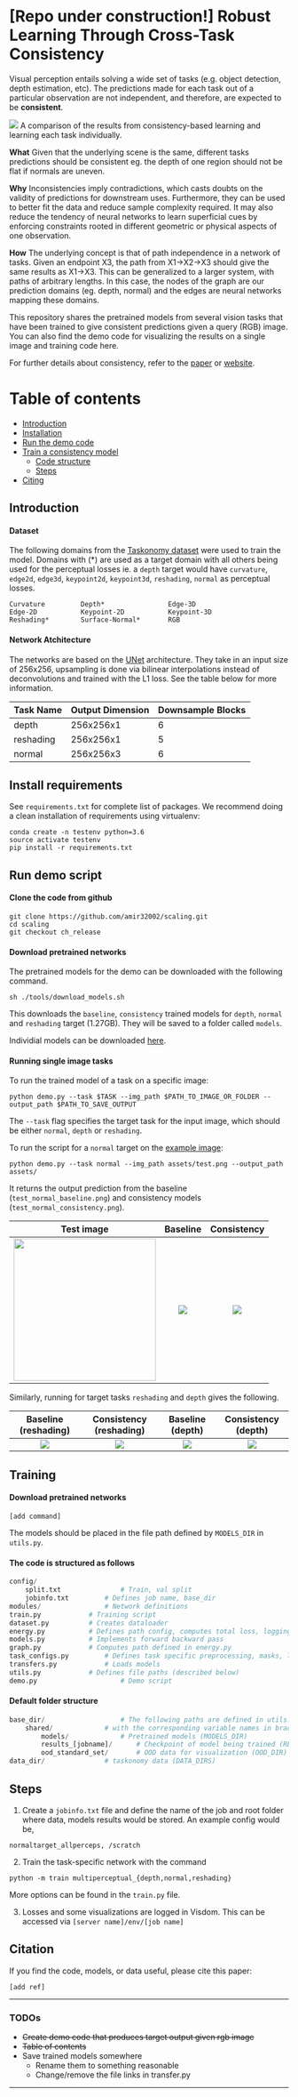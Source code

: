 # [Repo under construction!] Robust Learning Through Cross-Task Consistency

Visual perception entails solving a wide set of tasks (e.g. object detection, depth estimation, etc). The predictions made for each task out of a particular observation are not independent, and therefore, are expected to be **consistent**.

![](./assets/intro.png)
A comparison of the results from consistency-based learning and learning each task individually. 

**What** Given that the underlying scene is the same, different tasks predictions should be consistent eg. the depth of one region should not be flat if normals are uneven.

**Why** Inconsistencies imply contradictions, which casts doubts on the validity of predictions for downstream uses. Furthermore, they can be used to better fit the data and reduce sample complexity required. It may also reduce the tendency of neural networks to learn superficial cues by enforcing constraints rooted in different geometric or physical aspects of one observation.

**How** The underlying concept is that of path independence in a network of tasks. Given an endpoint X3, the path from 
X1->X2->X3 should give the same results as X1->X3. This can be generalized to a larger system, with paths of arbitrary lengths. In this case, the nodes of the graph are our prediction domains (eg. depth, normal) and the edges are neural networks mapping these domains.

This repository shares the pretrained models from several vision tasks that have been trained to give consistent predictions given a query (RGB) image. You can also find the demo code for visualizing the results on a single image and training code here.


For further details about consistency, refer to the [paper]() or [website]().


Table of contents
=================

   * [Introduction](#introduction)
   * [Installation](#install-requirements)
   * [Run the demo code](#run-demo-script)
   * [Train a consistency model](#training)
	   * [Code structure](#the-code-is-structured-as-follows)
	   * [Steps](#steps)
   * [Citing](#citation)


## Introduction 


#### Dataset

The following domains from the [Taskonomy dataset](https://github.com/StanfordVL/taskonomy/tree/master/data) were used to train the model. Domains with (\*) are used as a target domain with all others being used for the perceptual losses ie. a `depth` target would have `curvature`, `edge2d`, `edge3d`, `keypoint2d`, `keypoint3d`, `reshading`, `normal` as perceptual losses.

```
Curvature         Depth*                Edge-3D        
Edge-2D           Keypoint-2D           Keypoint-3D     
Reshading*        Surface-Normal*       RGB
```

#### Network Atchitecture

The networks are based on the [UNet](https://arxiv.org/pdf/1505.04597.pdf) architecture. They take in an input size of 256x256, upsampling is done via bilinear interpolations instead of deconvolutions and trained with the L1 loss. See the table below for more information.

| Task Name | Output Dimension | Downsample Blocks |
|-----------|------------------|-------------------|
| depth     | 256x256x1        | 6                 |
| reshading | 256x256x1        | 5                 |
| normal    | 256x256x3        | 6                 |

## Install requirements
See `requirements.txt` for complete list of packages. We recommend doing a clean installation of requirements using virtualenv:

```
conda create -n testenv python=3.6
source activate testenv
pip install -r requirements.txt
```

## Run demo script

#### Clone the code from github

```
git clone https://github.com/amir32002/scaling.git
cd scaling
git checkout ch_release
```

#### Download pretrained networks
The pretrained models for the demo can be downloaded with the following command.

```
sh ./tools/download_models.sh
```

This downloads the `baseline`, `consistency` trained models for `depth`, `normal` and `reshading` target (1.27GB). They will be saved to a folder called `models`.

Individial models can be downloaded [here](https://drive.switch.ch/index.php/s/QPvImzbbdjBKI5P).

#### Running single image tasks

To run the trained model of a task on a specific image:

```
python demo.py --task $TASK --img_path $PATH_TO_IMAGE_OR_FOLDER --output_path $PATH_TO_SAVE_OUTPUT
```

The `--task` flag specifies the target task for the input image, which should be either `normal`, `depth` or `reshading`.

To run the script for a `normal` target on the [example image](./assets/abbasi-hotel-safavid-suite.png):

```
python demo.py --task normal --img_path assets/test.png --output_path assets/
```

It returns the output prediction from the baseline (`test_normal_baseline.png`) and consistency models (`test_normal_consistency.png`).

Test image                 |  Baseline			|  Consistency
:-------------------------:|:-------------------------: |:-------------------------:
<img src="./assets/test.png" width="256" height="256" />|  ![](./assets/test_normal_baseline.png) |  ![](./assets/test_normal_consistency.png)


Similarly, running for target tasks `reshading` and `depth` gives the following.

  Baseline (reshading)      |  Consistency (reshading)   |  Baseline (depth)	       |  Consistency (depth)
:-------------------------: |:-------------------------: | :-------------------------: |:-------------------------:
![](./assets/test_reshading_baseline.png) |  ![](./assets/test_reshading_consistency.png) | ![](./assets/test_depth_baseline.png) |  ![](./assets/test_depth_consistency.png)



## Training

#### Download pretrained networks
```
[add command]
```
The models should be placed in the file path defined by `MODELS_DIR` in `utils.py`.

#### The code is structured as follows

```python
config/  
    split.txt             	# Train, val split
    jobinfo.txt			# Defines job name, base_dir
modules/          		# Network definitions
train.py			# Training script
dataset.py			# Creates dataloader
energy.py			# Defines path config, computes total loss, logging
models.py			# Implements forward backward pass
graph.py			# Computes path defined in energy.py
task_configs.py			# Defines task specific preprocessing, masks, loss fn
transfers.py			# Loads models
utils.py			# Defines file paths (described below) 
demo.py             		# Demo script
```

#### Default folder structure
```python
base_dir/  		            # The following paths are defined in utils.py (BASE_DIR)
    shared/			    # with the corresponding variable names in brackets
        models/			    # Pretrained models (MODELS_DIR)
        results_[jobname]/	    # Checkpoint of model being trained (RESULTS_DIR)
        ood_standard_set/	    # OOD data for visualization (OOD_DIR)
data_dir/			    # taskonomy data (DATA_DIRS)
```

## Steps

1) Create a `jobinfo.txt` file and define the name of the job and root folder where data, models results would be stored. An example config would be,

```
normaltarget_allperceps, /scratch
```

2) Train the task-specific network with the command

```
python -m train multiperceptual_{depth,normal,reshading}
```
More options can be found in the `train.py` file.

3) Losses and some visualizations are logged in Visdom. This can be accessed via `[server name]/env/[job name]`


## Citation
If you find the code, models, or data useful, please cite this paper:

```
[add ref]
```


----
### TODOs

- <del> Create demo code that produces target output given rgb image
- <del> Table of contents
- Save trained models somewhere
	- Rename them to something reasonable
	- Change/remove the file links in transfer.py

----
